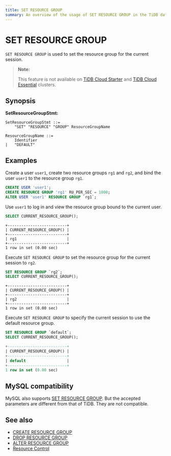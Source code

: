 ```yaml
---
title: SET RESOURCE GROUP
summary: An overview of the usage of SET RESOURCE GROUP in the TiDB database.
---
```


# SET RESOURCE GROUP

`SET RESOURCE GROUP` is used to set the resource group for the current session.

> **Note:**
>
> This feature is not available on [TiDB Cloud Starter](https://docs.pingcap.com/tidbcloud/select-cluster-tier#starter) and [TiDB Cloud Essential](https://docs.pingcap.com/tidbcloud/select-cluster-tier#essential) clusters.

## Synopsis

**SetResourceGroupStmt:**

```ebnf+diagram
SetResourceGroupStmt ::=
    "SET" "RESOURCE" "GROUP" ResourceGroupName

ResourceGroupName ::=
    Identifier
|   "DEFAULT"
```

## Examples

Create a user `user1`, create two resource groups `rg1` and `rg2`, and bind the user `user1` to the resource group `rg1`.

```sql
CREATE USER 'user1';
CREATE RESOURCE GROUP 'rg1' RU_PER_SEC = 1000;
ALTER USER 'user1' RESOURCE GROUP `rg1`;
```

Use `user1` to log in and view the resource group bound to the current user.

```sql
SELECT CURRENT_RESOURCE_GROUP();
```

```
+--------------------------+
| CURRENT_RESOURCE_GROUP() |
+--------------------------+
| rg1                      |
+--------------------------+
1 row in set (0.00 sec)
```

Execute `SET RESOURCE GROUP` to set the resource group for the current session to `rg2`.

```sql
SET RESOURCE GROUP `rg2`;
SELECT CURRENT_RESOURCE_GROUP();
```

```
+--------------------------+
| CURRENT_RESOURCE_GROUP() |
+--------------------------+
| rg2                      |
+--------------------------+
1 row in set (0.00 sec)
```

Execute `SET RESOURCE GROUP` to specify the current session to use the default resource group.

```sql
SET RESOURCE GROUP `default`;
SELECT CURRENT_RESOURCE_GROUP();
```

```sql
+--------------------------+
| CURRENT_RESOURCE_GROUP() |
+--------------------------+
| default                  |
+--------------------------+
1 row in set (0.00 sec)
```

## MySQL compatibility

MySQL also supports [SET RESOURCE GROUP](https://dev.mysql.com/doc/refman/8.0/en/set-resource-group.html). But the accepted parameters are different from that of TiDB. They are not compatible.

## See also

* [CREATE RESOURCE GROUP](/sql-statements/sql-statement-create-resource-group.md)
* [DROP RESOURCE GROUP](/sql-statements/sql-statement-drop-resource-group.md)
* [ALTER RESOURCE GROUP](/sql-statements/sql-statement-alter-resource-group.md)
* [Resource Control](/tidb-resource-control.md)